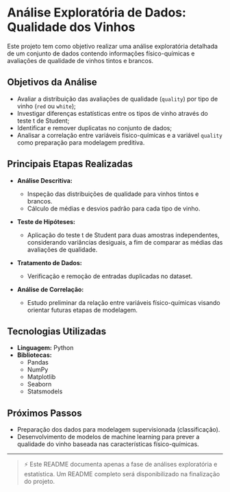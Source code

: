 # Análise Exploratória de Dados: Qualidade dos Vinhos

Este projeto tem como objetivo realizar uma análise exploratória detalhada de um conjunto de dados contendo informações físico-químicas e avaliações de qualidade de vinhos tintos e brancos.

## Objetivos da Análise

- Avaliar a distribuição das avaliações de qualidade (`quality`) por tipo de vinho (`red` ou `white`);
- Investigar diferenças estatísticas entre os tipos de vinho através do teste t de Student;
- Identificar e remover duplicatas no conjunto de dados;
- Analisar a correlação entre variáveis físico-químicas e a variável `quality` como preparação para modelagem preditiva.

## Principais Etapas Realizadas

- **Análise Descritiva:**
  - Inspeção das distribuições de qualidade para vinhos tintos e brancos.
  - Cálculo de médias e desvios padrão para cada tipo de vinho.
  
- **Teste de Hipóteses:**
  - Aplicação do teste t de Student para duas amostras independentes, considerando variâncias desiguais, a fim de comparar as médias das avaliações de qualidade.
  
- **Tratamento de Dados:**
  - Verificação e remoção de entradas duplicadas no dataset.
  
- **Análise de Correlação:**
  - Estudo preliminar da relação entre variáveis físico-químicas visando orientar futuras etapas de modelagem.

## Tecnologias Utilizadas

- **Linguagem:** Python
- **Bibliotecas:** 
  - Pandas
  - NumPy
  - Matplotlib
  - Seaborn
  - Statsmodels

## Próximos Passos

- Preparação dos dados para modelagem supervisionada (classificação).
- Desenvolvimento de modelos de machine learning para prever a qualidade do vinho baseada nas características físico-químicas.

---

> ⚡ Este README documenta apenas a fase de análises exploratória e estatística. Um README completo será disponibilizado na finalização do projeto.
